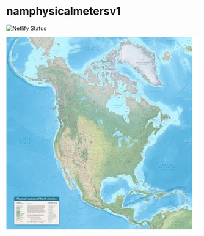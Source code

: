 # namphysicalmetersv1

[![Netlify Status](https://api.netlify.com/api/v1/badges/c72562da-0e4e-4fd8-9647-dba00e82ac9f/deploy-status)](https://app.netlify.com/sites/ofp2map-namphysicalmetersv1/deploys)

![North America Physical Meters](namphysicalmetersv1/0/0/0.webp?raw=true "Title")
